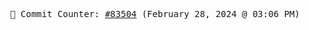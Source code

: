 <p align="center">
    <samp>
        📮 Commit Counter: <a href="https://github.com/Javascript-void0/Javascript-void0/commits/main">#83504</a> (February 28, 2024 @ 03:06 PM)
    </samp>
</p>